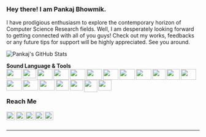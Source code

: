 ### Hey there! I am Pankaj Bhowmik.
I have prodigious enthusiasm to explore the contemporary horizon of Computer Science Research fields. Well, I am desperately looking forward to getting connected with all of you guys! 
Check out my works, feedbacks or any future tips for support will be highly appreciated. 
See you around.

![Pankaj's GitHub Stats](https://github-readme-stats.vercel.app/api?username=pjbk&hide=prs,issues,contribs?username=pjbk&count_private=true&show_icons=true&theme=radical)

**Sound Language & Tools**
</br>
<a title='Python'>
    <img align="left" src="https://cdn.jsdelivr.net/npm/simple-icons@3.13.0/icons/python.svg" height=26, width=40/>
</a>
<a title='c'>
    <img align="left" src="https://cdn.jsdelivr.net/npm/simple-icons@3.13.0/icons/c.svg" height=24, width=34 />
</a>
<a title='cplusplus'>
    <img align="left" src="https://cdn.jsdelivr.net/npm/simple-icons@3.13.0/icons/cplusplus.svg" height=28, width=40 />
</a>
<a title='R'>
    <img align="left" src="https://cdn.jsdelivr.net/npm/simple-icons@3.13.0/icons/r.svg" height=28, width=40 />
</a>
<a title='java'>
    <img align="left" src="https://cdn.jsdelivr.net/npm/simple-icons@3.13.0/icons/java.svg" height=28, width=40 />
</a>
<a title='html'>
    <img align="left" src="https://cdn.jsdelivr.net/npm/simple-icons@3.13.0/icons/html5.svg" height=28, width=40 />
</a>
<a title='php'>
    <img align="left" src="https://cdn.jsdelivr.net/npm/simple-icons@3.13.0/icons/php.svg" height=28, width=40 />
</a>
<a title='Jupyter Notebook'>
    <img align="left" src="https://cdn.jsdelivr.net/npm/simple-icons@3.13.0/icons/jupyter.svg" height=28, width=40 />
</a>
<a title='Azure'>
    <img align="left" src="https://cdn.jsdelivr.net/npm/simple-icons@3.13.0/icons/microsoftazure.svg" height=28, width=40 />
</a>
<a title='oracle'>
    <img align="left" src="https://cdn.jsdelivr.net/npm/simple-icons@3.13.0/icons/oracle.svg" height=28, width=34 />
</a>
<a  title='SQL'>
    <img align="left" src="https://www.logolynx.com/images/logolynx/18/18a311c9932a4327ded4436577bda857.png" height=28, width=34 />
</a>
<a title='git'>
    <img align="left" src="https://cdn.jsdelivr.net/npm/simple-icons@3.13.0/icons/git.svg" height=28, width=40 />
</a>
<a title='anaconda'>
    <img align="left" src="https://cdn.jsdelivr.net/npm/simple-icons@3.13.0/icons/anaconda.svg" height=28, width=40 />
</a>
<a title='xampp'>
    <img align="left" src="https://cdn.jsdelivr.net/npm/simple-icons@3.13.0/icons/xampp.svg" height=28, width=40 />
</a>
<a title='eclipse'>
    <img align="left" src="https://cdn.jsdelivr.net/npm/simple-icons@3.13.0/icons/eclipseide.svg" height=28, width=40 />
</a>
<a title='selenium'>
    <img align="left" src="https://static-00.iconduck.com/assets.00/selenium-icon-512x496-obrnvg2v.png" height=28, width=34 />
</a>
<a title='postman'>
    <img align="left" src="https://cdn.jsdelivr.net/npm/simple-icons@3.13.0/icons/postman.svg" height=28, width=34 />
</a>
<a title='CM'>
    <img align="left" src="https://pbs.twimg.com/profile_images/517455265902243840/lv1Oxo-0_400x400.jpeg" height=32, width=34 />
</a>
<a title='MSoffice'>
    <img align="left" src="https://cdn.jsdelivr.net/npm/simple-icons@3.13.0/icons/microsoftoffice.svg" height=28, width=34 />
</a>
</br>
<br>
<br>

### Reach Me
[<img align="left" alt="codeSTACKr | LinkedIn" width="22px" src="https://cdn.jsdelivr.net/npm/simple-icons@v3/icons/linkedin.svg" />][linkedin]
[<img align="left" alt="codeSTACKr | Instagram" width="22px" src="https://cdn.jsdelivr.net/npm/simple-icons@3.13.0/icons/kaggle.svg" />][kaggle]
[<img align="left" alt="codeSTACKr | Instagram" width="22px" src="https://cdn.jsdelivr.net/npm/simple-icons@3.13.0/icons/medium.svg" />][medium]
[<img align="left" alt="codeSTACKr | Instagram" width="22px" src="https://cdn.jsdelivr.net/npm/simple-icons@3.13.0/icons/github.svg" />][github]
[<img align="left" alt="codeSTACKr | Twitter" width="22px" src="https://cdn.jsdelivr.net/npm/simple-icons@v3/icons/twitter.svg" />][twitter]
<br />
<br />

---

[github]: https://github.com/pjbk
[linkedin]: https://www.linkedin.com/in/bhowmikpankaj/
[twitter]: https://twitter.com/ibhowmikpankaj
[kaggle]: https://www.kaggle.com/pankajbhowmik
[medium]: https://medium.com/@pb.incognito/
